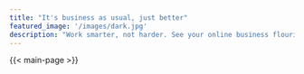 ```yaml
---
title: "It's business as usual, just better"
featured_image: '/images/dark.jpg'
description: "Work smarter, not harder. See your online business flourish as you run your inventory control, order management and shipping right from your existing ERP or accounting system."
---
```

{{< main-page >}}

